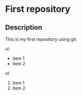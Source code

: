 # First repository

## Description

This is my first repository using git.

ul:
- item 1
- item 2

ol:

1. item 1
2. item 2

